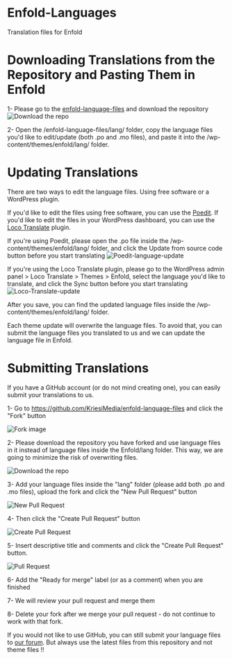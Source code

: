 # Enfold-Languages
Translation files for Enfold

# Downloading Translations from the Repository and Pasting Them in Enfold

1- Please go to the [enfold-language-files](https://github.com/KriesiMedia/enfold-language-files) and download the repository
![Download the repo](https://user-images.githubusercontent.com/5331416/197038874-d4b43327-6fe3-4b11-98e9-62cb5a50c390.png)

2- Open the /enfold-language-files/lang/ folder, copy the language files you'd like to edit/update (both .po and .mo files), and paste it into the /wp-content/themes/enfold/lang/ folder.

# Updating Translations 

There are two ways to edit the language files. Using free software or a WordPress plugin.

If you'd like to edit the files using free software, you can use the [Poedit](https://poedit.net/). If you'd like to edit the files in your WordPress dashboard, you can use the [Loco Translate](https://wordpress.org/plugins/loco-translate/) plugin.

If you're using Poedit, please open the .po file inside the /wp-content/themes/enfold/lang/ folder, and click the Update from source code button before you start translating
![Poedit-language-update](https://github.com/KriesiMedia/enfold-language-files/assets/5331416/16ba5cfe-84bd-4d2a-85e2-bbbf9454c8cc)

If you're using the Loco Translate plugin, please go to the WordPress admin panel > Loco Translate > Themes > Enfold, select the language you'd like to translate, and click the Sync button before you start translating
![Loco-Translate-update](https://github.com/KriesiMedia/enfold-language-files/assets/5331416/25d82341-37e7-4117-9cc6-c69412baf813)

After you save, you can find the updated language files inside the /wp-content/themes/enfold/lang/ folder.

Each theme update will overwrite the language files. To avoid that, you can submit the language files you translated to us and we can update the language file in Enfold.

# Submitting Translations
If you have a GitHub account (or do not mind creating one), you can easily submit your translations to us. 


1- Go to https://github.com/KriesiMedia/enfold-language-files and click the "Fork" button 

![Fork image](https://user-images.githubusercontent.com/5331416/197038042-15690550-98b3-4ed1-852b-35ba4ab5f5c1.png)


2- Please download the repository you have forked and use language files in it instead of language files inside the Enfold/lang folder. This way, we are going to minimize the risk of overwriting files. 

![Download the repo](https://user-images.githubusercontent.com/5331416/197038874-d4b43327-6fe3-4b11-98e9-62cb5a50c390.png)


3- Add your language files inside the "lang" folder (please add both .po and .mo files), upload the fork and click the "New Pull Request" button

![New Pull Request](https://user-images.githubusercontent.com/66268415/83462044-dd0c0180-a472-11ea-9062-fddfb06b5830.png)


4- Then click the "Create Pull Request" button

![Create Pull Request](https://user-images.githubusercontent.com/66268415/83462147-20ff0680-a473-11ea-99cc-b85fc0dac392.png)


5- Insert descriptive title and comments and click the "Create Pull Request" button.

![Pull Request](https://user-images.githubusercontent.com/66268415/83462226-560b5900-a473-11ea-870f-48fd9c8d6a4f.png)

6- Add the "Ready for merge" label (or as a comment) when you are finished

7- We will review your pull request and merge them

8- Delete your fork after we merge your pull request - do not continue to work with that fork.

If you would not like to use GitHub, you can still submit your language files to [our forum](https://kriesi.at/support/topic/please-contribute-and-translate-enfold/). But always use the latest files from this repository and not theme files !!
